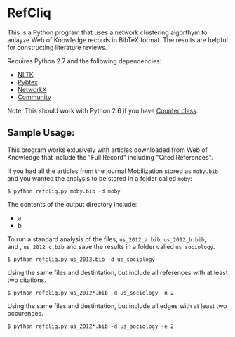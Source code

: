 RefCliq
====
This is a Python program that uses a network clustering algorthym to anlayze
 Web of Knowledge records in BibTeX format. The results are helpful for constructing
 literature reviews.
 
Requires Python 2.7 and the following dependencies:
* [NLTK](http://nltk.org)
* [Pybtex](http://pybtex.sourceforge.net)
* [NetworkX](http://networkx.github.io)
* [Community](http://perso.crans.org/aynaud/communities/)

Note: This should work with Python 2.6 if you have [Counter class](http://code.activestate.com/recipes/576611-counter-class/). 

Sample Usage:
--------
This program works exlusively with articles downloaded from Web of Knowledge that include the "Full Record" including "Cited References".

If you had all the articles from the journal Mobilization stored as `moby.bib` 
and you wanted the analysis to be stored in a folder called `moby`:

    $ python refcliq.py moby.bib -d moby

The contents of the output directory include:
* a
* b
    
To run a standard analysis of the files, `us_2012_a.bib`,  `us_2012_b.bib`,  
and , `us_2012_c.bib` and save the results in a folder called `us_sociology`.

    $ python refcliq.py us_2012.bib -d us_sociology

Using the same files and destintation, but include all references with at least
two citations.

    $ python refcliq.py us_2012*.bib -d us_sociology -n 2

Using the same files and destintation, but include all edges with at least two 
occurences.

    $ python refcliq.py us_2012*.bib -d us_sociology -e 2
    



    